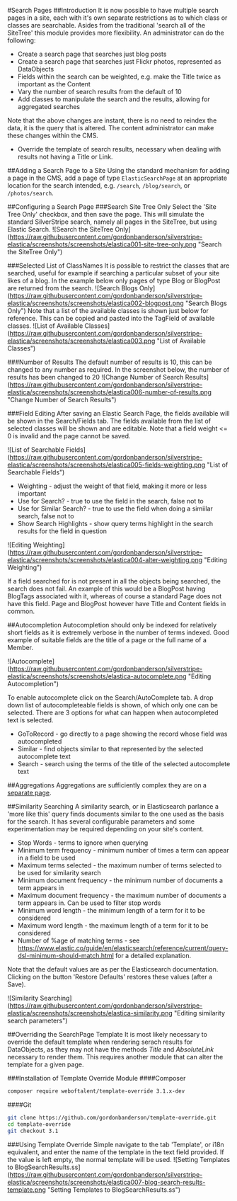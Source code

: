 #Search Pages
##Introduction
It is now possible to have multiple search pages in a site, each with it's own
separate restrictions as to which class or classes are searchable.  Asides from
the traditional 'search all of the SiteTree' this module provides more
flexibility.  An administrator can do the following:

* Create a search page that searches just blog posts
* Create a search page that searches just Flickr photos, represented as
DataObjects
* Fields within the search can be weighted, e.g. make the Title twice as
important as the Content
* Vary the number of search results from the default of 10
* Add classes to manipulate the search and the results, allowing for aggregated
searches

Note that the above changes are instant, there is no need to reindex the data,
it is the query that is altered.  The content administrator can make these
changes within the CMS.

* Override the template of search results, necessary when dealing with results
not having a Title or Link.

##Adding a Search Page to a Site
Using the standard mechanism for adding a page in the CMS, add a page of type
`ElasticSearchPage` at an appropriate location for the search intended, e.g.
`/search`, `/blog/search`, or `/photos/search`.

##Configuring a Search Page
###Search Site Tree Only
Select the 'Site Tree Only' checkbox, and then save the page.  This will simulate the standard
SilverStripe search, namely all pages in the SiteTree, but using Elastic Search.
![Search the SiteTree Only]
(https://raw.githubusercontent.com/gordonbanderson/silverstripe-elastica/screenshots/screenshots/elastica001-site-tree-only.png
"Search the SiteTree Only")

###Selected List of ClassNames
It is possible to restrict the classes that are searched, useful for example if
searching a particular subset of your site likes of a blog.  In the example
below only pages of type Blog or BlogPost are returned from the search.
![Search Blogs Only]
(https://raw.githubusercontent.com/gordonbanderson/silverstripe-elastica/screenshots/screenshots/elastica002-blogpost.png
"Search Blogs Only")
Note that a list of the available classes is shown just below for reference.
This can be copied and pasted into the TagField of available classes.
![List of Available Classes]
(https://raw.githubusercontent.com/gordonbanderson/silverstripe-elastica/screenshots/screenshots/elastica003.png
"List of Available Classes")

###Number of Results
The default number of results is 10, this can be changed to any number as
required.  In the screenshot below, the number of results has been changed to 20
![Change Number of Search Results]
(https://raw.githubusercontent.com/gordonbanderson/silverstripe-elastica/screenshots/screenshots/elastica006-number-of-results.png
"Change Number of Search Results")

###Field Editing
After saving an Elastic Search Page, the fields available will be shown in the
Search/Fields tab.  The fields available from the list of selected classes will
be shown and are editable.  Note that a field weight <= 0 is invalid and the
page cannot be saved.

![List of Searchable Fields]
(https://raw.githubusercontent.com/gordonbanderson/silverstripe-elastica/screenshots/screenshots/elastica005-fields-weighting.png
"List of Searchable Fields")
* Weighting - adjust the weight of that field, making it more or less important
* Use for Search? - true to use the field in the search, false not to
* Use for Similar Search? - true to use the field when doing a simiilar search, false not to
* Show Search Highlights - show query terms highlight in the search results for the field in
question


![Editing Weighting]
(https://raw.githubusercontent.com/gordonbanderson/silverstripe-elastica/screenshots/screenshots/elastica004-alter-weighting.png
"Editing Weighting")

If a field searched for is not present in all the objects being searched, the search does not fail.
An example of this would be a BlogPost having BlogTags associated with it, whereas of course a
standard Page does not have this field.  Page and BlogPost however have Title and Content fields in
common.

##Autocompletion
Autocompletion should only be indexed for relatively short fields as it is extremely verbose in
the number of terms indexed.  Good example of suitable fields are the title of a page or the full
name of a Member.

![Autocomplete]
(https://raw.githubusercontent.com/gordonbanderson/silverstripe-elastica/screenshots/screenshots/elastica-autocomplete.png
"Editing Autocompletion")

To enable autocomplete click on the Search/AutoComplete tab.  A drop down list of autocompleteable
fields is shown, of which only one can be selected.  There are 3 options for what can happen when
autocompleted text is selected.

* GoToRecord - go directly to a page showing the record whose field was autocompleted
* Similar - find objects similar to that represented by the selected autocomplete text
* Search - search using the terms of the title of the selected autocomplete text

##Aggregations
Aggregations are sufficiently complex they are on a [separate page](./Aggregations.md).

##Similarity Searching
A similarity search, or in Elasticsearch parlance a 'more like this' query finds documents similar
to the one used as the basis for the search.  It has several configurable parameters and some
experimentation may be required depending on your site's content.

* Stop Words - terms to ignore when querying
* Minimum term frequency - minimum number of times a term can appear in a field to be used
* Maximum terms selected - the maximum number of terms selected to be used for similarity search
* Minimum document frequency - the minimum number of documents a term appears in
* Maximum document frequency - the maximum number of documents a term appears in.  Can be used to
filter stop words
* Minimum word length - the minimum length of a term for it to be considered
* Maximum word length - the maximum length of a term for it to be considered
* Number of %age of matching terms - see
https://www.elastic.co/guide/en/elasticsearch/reference/current/query-dsl-minimum-should-match.html
for a detailed explanation.

Note that the default values are as per the Elasticsearch documentation.  Clicking on the button
'Restore Defaults' restores these values (after a Save).

![Similarity Searching]
(https://raw.githubusercontent.com/gordonbanderson/silverstripe-elastica/screenshots/screenshots/elastica-similarity.png
"Editing similarity search parameters")

##Overriding the SearchPage Template
It is most likely necessary to override the default template when rendering serach results for
DataObjects, as they may not have the methods _Title_ and _AbsoluteLink_ necessary to render them.
This requires another module that can alter the template for a given page.

###Installation of Template Override Module
####Composer
```bash
composer require weboftalent/template-override 3.1.x-dev
```
####Git
```bash
git clone https://github.com/gordonbanderson/template-override.git
cd template-override
git checkout 3.1
```
###Using Template Override
Simple navigate to the tab 'Template', or i18n equivalent, and enter the name of the template
in the text field provided.  If the value is left empty, the normal template will be used.
![Setting Templates to BlogSearchResults.ss]
(https://raw.githubusercontent.com/gordonbanderson/silverstripe-elastica/screenshots/screenshots/elastica007-blog-search-results-template.png
"Setting Templates to BlogSearchResults.ss")
